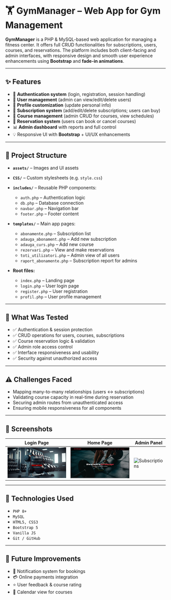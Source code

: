 # 🏋️ GymManager – Web App for Gym Management

**GymManager** is a PHP & MySQL-based web application for managing a fitness center. It offers full CRUD functionalities for subscriptions, users, courses, and reservations. The platform includes both client-facing and admin interfaces, with responsive design and smooth user experience enhancements using **Bootstrap** and **fade-in animations**.

---

## ✨ Features

- 🔐 **Authentication system** (login, registration, session handling)
- 👤 **User management** (admin can view/edit/delete users)
- 📝 **Profile customization** (update personal info)
- 🧾 **Subscription system** (add/edit/delete subscriptions; users can buy)
- 📅 **Course management** (admin CRUD for courses, view schedules)
- 📆 **Reservation system** (users can book or cancel courses)
- 📊 **Admin dashboard** with reports and full control
- 💡 Responsive UI with **Bootstrap** + UI/UX enhancements

---

## 📂 Project Structure

- **`assets/`** – Images and UI assets  
- **`CSS/`** – Custom stylesheets (e.g. `style.css`)  
- **`includes/`** – Reusable PHP components:
  - `auth.php` – Authentication logic  
  - `db.php` – Database connection  
  - `navbar.php` – Navigation bar  
  - `footer.php` – Footer content  

- **`templates/`** – Main app pages:
  - `abonamente.php` – Subscription list  
  - `adauga_abonament.php` – Add new subscription  
  - `adauga_curs.php` – Add new course  
  - `rezervari.php` – View and make reservations  
  - `toti_utilizatori.php` – Admin view of all users  
  - `raport_abonamente.php` – Subscription report for admins  

- **Root files:**
  - `index.php` – Landing page  
  - `login.php` – User login page  
  - `register.php` – User registration  
  - `profil.php` – User profile management  

---

## 🧪 What Was Tested

- ✅ Authentication & session protection
- ✅ CRUD operations for users, courses, subscriptions
- ✅ Course reservation logic & validation
- ✅ Admin role access control
- ✅ Interface responsiveness and usability
- ✅ Security against unauthorized access

---

## ⚠️ Challenges Faced

- Mapping many-to-many relationships (users ↔ subscriptions)
- Validating course capacity in real-time during reservation
- Securing admin routes from unauthenticated access
- Ensuring mobile responsiveness for all components

---

## 📸 Screenshots

| Login Page | Home Page | Admin Panel |
|-----------|-------------|-------------------|
| ![Login](screenshots/login.jpg) | ![Home](screenshots/home.jpg) | ![Subscriptions](screenshots/admin.jpg) |

---

## 🚀 Technologies Used

- `PHP 8+`
- `MySQL`
- `HTML5, CSS3`
- `Bootstrap 5`
- `Vanilla JS`
- `Git / GitHub`

---

## 📌 Future Improvements

- 🔔 Notification system for bookings
- 💳 Online payments integration
- ⭐ User feedback & course rating
- 📅 Calendar view for courses


